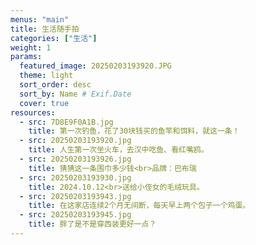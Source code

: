 ```yaml
---
menus: "main"
title: 生活随手拍
categories: ["生活"]
weight: 1
params:
  featured_image: 20250203193920.JPG
  theme: light
  sort_order: desc
  sort_by: Name # Exif.Date
  cover: true
resources:
  - src: 7D8E9F0A1B.jpg
    title: 第一次钓鱼，花了30块钱买的鱼竿和饵料，就这一条！
  - src: 20250203193920.jpg
    title: 人生第一次坐火车，去汉中吃鱼、看红嘴鸥。
  - src: 20250203193926.jpg
    title: 猜猜这一条围巾多少钱<br>品牌：巴布瑞
  - src: 20250203193930.jpg
    title: 2024.10.12<br>送给小侄女的毛绒玩具。
  - src: 20250203193943.jpg
    title: 在这家店连续2个月无间断，每天早上两个包子一个鸡蛋。
  - src: 20250203193945.jpg
    title: 胖了是不是穿西装更好一点？
---
```

